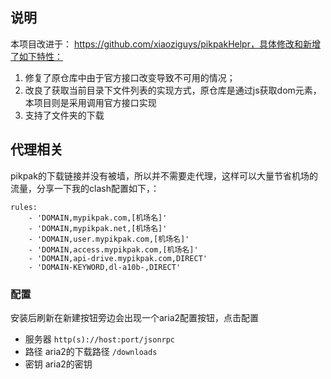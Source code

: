 ## 说明
本项目改进于： https://github.com/xiaoziguys/pikpakHelpr，具体修改和新增了如下特性：
1. 修复了原仓库中由于官方接口改变导致不可用的情况；
2. 改良了获取当前目录下文件列表的实现方式，原仓库是通过js获取dom元素，本项目则是采用调用官方接口实现
3. 支持了文件夹的下载

## 代理相关

pikpak的下载链接并没有被墙，所以并不需要走代理，这样可以大量节省机场的流量，分享一下我的clash配置如下，：

```
rules:
    - 'DOMAIN,mypikpak.com,[机场名]'
    - 'DOMAIN,mypikpak.net,[机场名]'
    - 'DOMAIN,user.mypikpak.com,[机场名]'
    - 'DOMAIN,access.mypikpak.com,[机场名]'
    - 'DOMAIN,api-drive.mypikpak.com,DIRECT'
    - 'DOMAIN-KEYWORD,dl-a10b-,DIRECT'
```



### 配置
安装后刷新在新建按钮旁边会出现一个aria2配置按钮，点击配置
- 服务器 `http(s)://host:port/jsonrpc`
- 路径 aria2的下载路径 `/downloads`
- 密钥 aria2的密钥

